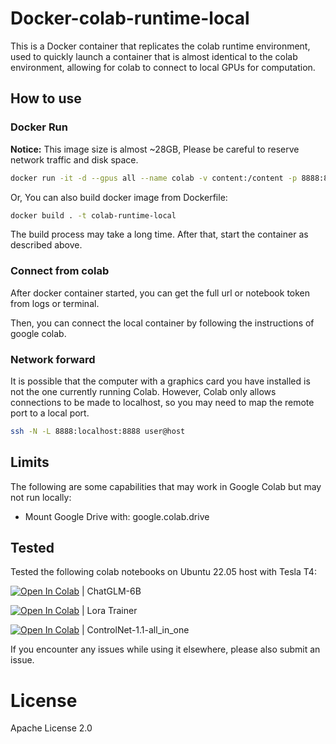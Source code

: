 # Docker-colab-runtime-local

This is a Docker container that replicates the colab runtime environment, used to quickly launch a container that is almost identical to the colab environment, allowing for colab to connect to local GPUs for computation.

## How to use

### Docker Run

**Notice:** This image size is almost ~28GB, Please be careful to reserve network traffic and disk space. 

```sh
docker run -it -d --gpus all --name colab -v content:/content -p 8888:8888 wsvn/wsvn/colab-runtime-local:latest 
```

Or, You can also build docker image from Dockerfile:

```sh
docker build . -t colab-runtime-local
```

The build process may take a long time. After that, start the container as described above.

### Connect from colab

After docker container started, you can get the full url or notebook token from logs or terminal.

Then, you can connect the local container by following the instructions of google colab.

### Network forward

It is possible that the computer with a graphics card you have installed is not the one currently running Colab. However, Colab only allows connections to be made to localhost, so you may need to map the remote port to a local port.

```sh
ssh -N -L 8888:localhost:8888 user@host
```

## Limits

The following are some capabilities that may work in Google Colab but may not run locally:

* Mount Google Drive with: google.colab.drive

## Tested

Tested the following colab notebooks on Ubuntu 22.05 host with Tesla T4:

[![Open In Colab](https://colab.research.google.com/assets/colab-badge.svg)](https://colab.research.google.com/github/MarkSchmidty/ChatGLM-6B-Int4-Web-Demo/blob/main/ChatGLM-6B_int4_Web_Demo.ipynb) | ChatGLM-6B

[![Open In Colab](https://colab.research.google.com/assets/colab-badge.svg)](https://colab.research.google.com/github/hollowstrawberry/kohya-colab/blob/main/Lora_Trainer.ipynb) | Lora Trainer

[![Open In Colab](https://colab.research.google.com/assets/colab-badge.svg)](https://colab.research.google.com/github/camenduru/ControlNet-v1-1-nightly-colab/blob/main/ControlNet-v1-1-nightly.ipynb) | ControlNet-1.1-all_in_one

If you encounter any issues while using it elsewhere, please also submit an issue.

# License

Apache License 2.0